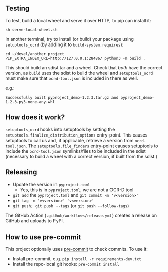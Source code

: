 ## Testing

To test, build a local wheel and serve it over HTTP, to pip can install it:

```
sh serve-local-wheel.sh
```

In another terminal, try to install (or build) your package using `setuptools_ocrd` (by adding it to
`build-system.requires`):

```
cd ~/devel/another_project
PIP_EXTRA_INDEX_URL=http://127.0.0.1:28486/ python3 -m build .
```

This should build an sdist tar and a wheel. Check that _both_ have the correct version, as `build`
uses the sdist to build the wheel and `setuptools_ocrd` must make sure that `ocrd-tool.json` is
included in there as well.

e.g.:
```
Successfully built pyproject_demo-1.2.3.tar.gz and pyproject_demo-1.2.3-py3-none-any.whl
```

## How does it work?

`setuptools_ocrd` hooks into setuptools by setting the `setuptools.finalize_distribution_options`
entry-point. This causes setuptools to call us and, if applicable, retrieve a version from
`ocrd-tool.json`. The `setuptools.file_finders` entry-point causes setuptools to include the
`ocrd-tool.json` symlinks/files to be included in the sdist (necessary to build a wheel with a
correct version, if built from the sdist.)


## Releasing

* Update the version in `pyproject.toml`
  * Yes, this is in `pyproject.toml`, we are not a OCR-D tool
* `git add` the `pyproject.toml` and `git commit -m 'v<version>'`
* `git tag -m 'v<version>' 'v<version>'`
* `git push; git push --tags` (or `git push --follow-tags`)

The GitHub Action (`.github/workflows/release.yml`) creates a release on GitHub and uploads to PyPI.

## How to use pre-commit

This project optionally uses [pre-commit](https://pre-commit.com) to check commits. To use it:

- Install pre-commit, e.g. `pip install -r requirements-dev.txt`
- Install the repo-local git hooks: `pre-commit install`
